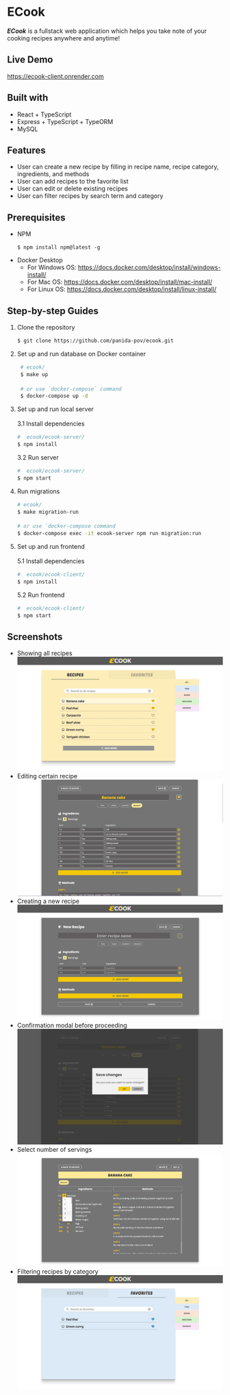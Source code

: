 # ECook
***ECook*** is a fullstack web application which helps you take note of your cooking recipes anywhere and anytime!

## Live Demo
https://ecook-client.onrender.com

## Built with
* React + TypeScript
* Express + TypeScript + TypeORM
* MySQL

## Features
* User can create a new recipe by filling in recipe name, recipe category, ingredients, and methods
* User can add recipes to the favorite list
* User can edit or delete existing recipes
* User can filter recipes by search term and category
  
## Prerequisites
* NPM
  ```
  $ npm install npm@latest -g
  ```
* Docker Desktop
    * For Windows OS: https://docs.docker.com/desktop/install/windows-install/
    * For Mac OS: https://docs.docker.com/desktop/install/mac-install/
    * For Linux OS: https://docs.docker.com/desktop/install/linux-install/
      
## Step-by-step Guides
1. Clone the repository
    ```bash
    $ git clone https://github.com/panida-pov/ecook.git
    ```
    
2. Set up and run database on Docker container
   ```bash
    # ecook/
    $ make up
   
    # or use `docker-compose` command
    $ docker-compose up -d
    ```
3. Set up and run local server
   <br />
   <br />
   3.1 Install dependencies
      ```bash
      #  ecook/ecook-server/
      $ npm install
      ```
    3.2 Run server
      ```bash
      #  ecook/ecook-server/
      $ npm start
      ```
      
5. Run migrations
   ```bash
   # ecook/
   $ make migration-run

   # or use `docker-compose command
   $ docker-compose exec -it ecook-server npm run migration:run
   ```
   
6. Set up and run frontend
   <br />
   <br />
   5.1 Install dependencies
    ```bash
    #  ecook/ecook-client/
    $ npm install
    ```
    
    5.2 Run frontend
    ```bash
    #  ecook/ecook-client/
    $ npm start
    ```

## Screenshots
* Showing all recipes
  ![all recipes](https://github.com/panida-pov/ecook/blob/main/screenshots/all_recipes.jpg?raw=true)
* Editing certain recipe
  ![edit recipe](https://github.com/panida-pov/ecook/blob/main/screenshots/edit_recipe.jpg?raw=true)
* Creating a new recipe
  ![create new recipe](https://github.com/panida-pov/ecook/blob/main/screenshots/new_recipe.jpg?raw=true)
* Confirmation modal before proceeding
  ![confirm modal](https://github.com/panida-pov/ecook/blob/main/screenshots/sample_modal.jpg?raw=true)
* Select number of servings
  ![select servings](https://github.com/panida-pov/ecook/blob/main/screenshots/select_servings.jpg?raw=true)
* Filtering recipes by category
  ![filter recipes](https://github.com/panida-pov/ecook/blob/main/screenshots/thai_recipes.jpg?raw=true)
